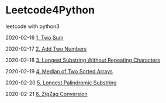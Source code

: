 # Leetcode4Python

leetcode with python3 

2020-02-16 [1. Two Sum](https://leetcode-cn.com/problems/two-sum/)

2020-02-17 [2. Add Two Numbers](https://leetcode-cn.com/problems/add-two-numbers/)

2020-02-18 [3. Longest Substring Without Repeating Characters](https://leetcode-cn.com/problems/longest-substring-without-repeating-characters/)

2020-02-19 [4. Median of Two Sorted Arrays](https://leetcode-cn.com/problems/median-of-two-sorted-arrays/)

2020-02-20 [5. Longest Palindromic Substring](https://leetcode-cn.com/problems/longest-palindromic-substring/)

2020-02-21 [6. ZigZag Conversion](https://leetcode-cn.com/problems/zigzag-conversion/)

